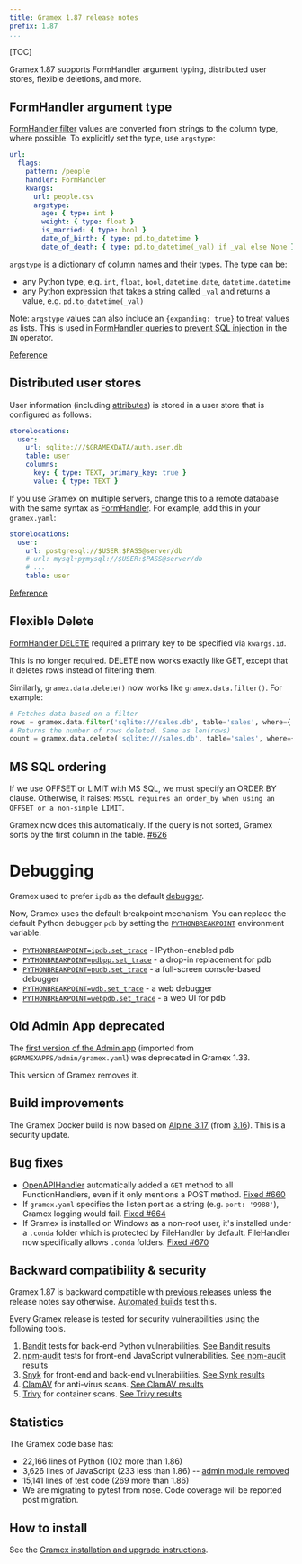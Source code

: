 ```yaml
---
title: Gramex 1.87 release notes
prefix: 1.87
...
```


[TOC]

Gramex 1.87 supports FormHandler argument typing, distributed user stores, flexible deletions, and more.

## FormHandler argument type

[FormHandler filter](../../formhandler/#formhandler-filters) values are converted from strings to the column type, where possible.
To explicitly set the type, use `argstype`:

```yaml
url:
  flags:
    pattern: /people
    handler: FormHandler
    kwargs:
      url: people.csv
      argstype:
        age: { type: int }
        weight: { type: float }
        is_married: { type: bool }
        date_of_birth: { type: pd.to_datetime }
        date_of_death: { type: pd.to_datetime(_val) if _val else None }
```

`argstype` is a dictionary of column names and their types. The type can be:

- any Python type, e.g. `int`, `float`, `bool`, `datetime.date`, `datetime.datetime`
- any Python expression that takes a string called `_val` and returns a value, e.g. `pd.to_datetime(_val)`

Note: `argstype` values can also include an `{expanding: true}` to treat values as lists.
This is used in [FormHandler queries](../../formhandler/#formhandler-query) to
[prevent SQL injection](../../formhandler/#preventing-sql-injection) in the `IN` operator.

[Reference](../../formhandler/#formahandler-argument-type)


## Distributed user stores

User information (including [attributes](../../auth/#user-attributes)) is stored in a user store that is configured as follows:

```yaml
storelocations:
  user:
    url: sqlite:///$GRAMEXDATA/auth.user.db
    table: user
    columns:
      key: { type: TEXT, primary_key: true }
      value: { type: TEXT }
```

If you use Gramex on multiple servers, change this to a remote database with the same syntax as
[FormHandler](../../formhandler/). For example, add this in your `gramex.yaml`:

```yaml
storelocations:
  user:
    url: postgresql://$USER:$PASS@server/db
    # url: mysql+pymysql://$USER:$PASS@server/db
    # ...
    table: user
```

[Reference](../../auth/#user-store)

## Flexible Delete

[FormHandler DELETE](../../formhandler/#formhandler-delete) required a primary key to be specified via `kwargs.id`.

This is no longer required. DELETE now works exactly like GET, except that it deletes rows instead of filtering them.

Similarly, `gramex.data.delete()` now works like `gramex.data.filter()`. For example:

```python
# Fetches data based on a filter
rows = gramex.data.filter('sqlite:///sales.db', table='sales', where={'city': 'Olso'})
# Returns the number of rows deleted. Same as len(rows)
count = gramex.data.delete('sqlite:///sales.db', table='sales', where={'city': 'Olso'})
```

## MS SQL ordering

If we use OFFSET or LIMIT with MS SQL, we must specify an ORDER BY clause. Otherwise, it raises:
`MSSQL requires an order_by when using an OFFSET or a non-simple LIMIT`.

Gramex now does this automatically. If the query is not sorted, Gramex sorts by the first
column in the table. [#626](https://github.com/gramener/gramex/issues/626)

# Debugging

Gramex used to prefer `ipdb` as the default [debugger](../../debug/#python-debugger).

Now, Gramex uses the default breakpoint mechanism.
You can replace the default Python debugger `pdb` by setting the [`PYTHONBREAKPOINT`](https://peps.python.org/pep-0553/) environment variable:

- [`PYTHONBREAKPOINT=ipdb.set_trace`](https://github.com/gotcha/ipdb) - IPython-enabled pdb
- [`PYTHONBREAKPOINT=pdbpp.set_trace`](https://github.com/pdbpp/pdbpp) - a drop-in replacement for pdb
- [`PYTHONBREAKPOINT=pudb.set_trace`](https://documen.tician.de/pudb/) - a full-screen console-based debugger
- [`PYTHONBREAKPOINT=wdb.set_trace`](https://github.com/Kozea/wdb) - a web debugger
- [`PYTHONBREAKPOINT=webpdb.set_trace`](https://github.com/romanvm/python-web-pdb) - a web UI for pdb

## Old Admin App deprecated

The [first version of the Admin app](../../admin/#admin-page-old) (imported from `$GRAMEXAPPS/admin/gramex.yaml`) was deprecated in Gramex 1.33.

This version of Gramex removes it.

## Build improvements

The Gramex Docker build is now based on [Alpine 3.17](https://hub.docker.com/layers/frolvlad/alpine-glibc/alpine-3.17/images/sha256-3bdc51a29c1ffb44cd866c489f0d64feb65dea5380775c88909d6c855917d3f6?context=explore)
(from [3.16](https://hub.docker.com/layers/frolvlad/alpine-glibc/alpine-3.16/images/sha256-a3e7c6fa4bc1d99bff330273a7cde972190a363f591c3bd0ad79564eb019092e?context=explore)). This is a security update.

## Bug fixes

- [OpenAPIHandler](../../openapihandler/) automatically added a `GET` method to all FunctionHandlers, even if it only mentions a POST method. [Fixed #660](https://github.com/gramener/gramex/pull/660)
- If `gramex.yaml` specifies the listen.port as a string (e.g. `port: '9988'`), Gramex logging would fail. [Fixed #664](https://github.com/gramener/gramex/pull/664)
- If Gramex is installed on Windows as a non-root user, it's installed under a `.conda` folder which is protected by FileHandler by default. FileHandler now specifically allows `.conda` folders. [Fixed #670](https://github.com/gramener/gramex/pull/670)

## Backward compatibility & security

Gramex 1.87 is backward compatible with [previous releases](../) unless the release notes say otherwise.
[Automated builds](https://travis-ci.com/github/gramener/gramex/builds) test this.

Every Gramex release is tested for security vulnerabilities using the following tools.

1. [Bandit](https://bandit.readthedocs.io/) tests for back-end Python vulnerabilities.
   [See Bandit results](https://github.com/gramener/gramex/blob/master/reports/bandit.txt)
2. [npm-audit](https://docs.npmjs.com/cli/v6/commands/npm-audit) tests for front-end JavaScript vulnerabilities.
   [See npm-audit results](https://github.com/gramener/gramex/blob/master/reports/npm-audit.txt)
3. [Snyk](https://snyk.io/) for front-end and back-end vulnerabilities.
   [See Synk results](https://github.com/gramener/gramex/blob/master/reports/snyk.txt)
4. [ClamAV](https://www.clamav.net/) for anti-virus scans.
   [See ClamAV results](https://github.com/gramener/gramex/blob/master/reports/clamav.txt)
5. [Trivy](https://trivy.dev/) for container scans.
   [See Trivy results](https://github.com/gramener/gramex/blob/master/reports/trivy.txt)

## Statistics

The Gramex code base has:

- 22,166 lines of Python (102 more than 1.86)
- 3,626 lines of JavaScript (233 less than 1.86) -- [admin module removed](#old-admin-app-deprecated)
- 15,141 lines of test code (269 more than 1.86)
- We are migrating to pytest from nose. Code coverage will be reported post migration.

## How to install

See the [Gramex installation and upgrade instructions](../../install/).
